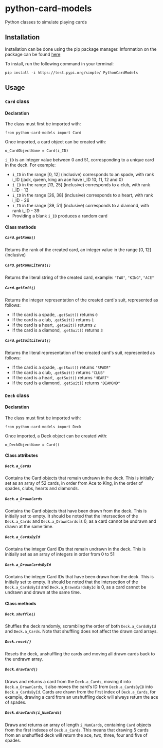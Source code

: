 # python-card-models
Python classes to simulate playing cards

## Installation
Installation can be done using the pip package manager. Information on the package can be found [here](https://test.pypi.org/project/PythonCardModels/)

To install, run the following command in your terminal:
```
pip install -i https://test.pypi.org/simple/ PythonCardModels
```

## Usage

### `Card` class

#### Declaration
The class must first be imported with:
```
from python-card-models import Card
```

Once imported, a card object can be created with:
```
o_CardObjectName = Card(i_ID)
```

`i_ID` is an integer value between 0 and 51, corresponding to a unique card in the deck. For example:
- `i_ID` in the range [0, 12] (inclusive) corresponds to an spade, with rank i_ID (jack, queen, king an ace  have i_ID 10, 11, 12 and 0)
- `i_ID` in the range [13, 25] (inclusive) corresponds to a club, with rank i_ID - 13
- `i_ID` in the range [26, 38] (inclusive) corresponds to a heart, with rank i_ID - 26
- `i_ID` in the range [39, 51] (inclusive) corresponds to a diamond, with rank i_ID - 39
- Providing a blank `i_ID` produces a random card

#### Class methods
##### `Card.getRank()`
Returns the rank of the created card, an integer value in the range [0, 12] (inclusive)

##### `Card.getRankLiteral()`
Returns the literal string of the created card, example: `"TWO"`, `"KING"`, `"ACE"`

##### `Card.getSuit()`
Returns the integer representation of the created card's suit, represented as follows:
- If the card is a spade, `.getSuit()` returns `0`
- If the card is a club, `.getSuit()` returns `1`
- If the card is a heart, `.getSuit()` returns `2`
- If the card is a diamond, `.getSuit()` returns `3`

##### `Card.getSuitLiteral()`
Returns the literal representation of the created card's suit, represented as follows:
- If the card is a spade, `.getSuit()` returns `"SPADE"`
- If the card is a club, `.getSuit()` returns `"CLUB"`
- If the card is a heart, `.getSuit()` returns `"HEART"`
- If the card is a diamond, `.getSuit()` returns `"DIAMOND"`

### `Deck` class

#### Declaration
The class must first be imported with:
```
from python-card-models import Deck
```

Once imported, a Deck object can be created with:
```
o_DeckObjectName = Card()
```

#### Class attributes
##### `Deck.a_Cards`
Contains the Card objects that remain undrawn in the deck. This is initially set as an array of 52 cards, in order from Ace to King, in the order of spades, clubs, hearts and diamonds.

##### `Deck.a_DrawnCards`
Contains the Card objects that have been drawn from the deck. This is initially set to empty. It should be noted that the intersection of the `Deck.a_Cards` and `Deck.a_DrawnCards` is 0, as a card cannot be undrawn and drawn at the same time.

##### `Deck.a_CardsById`
Contains the integer Card IDs that remain undrawn in the deck. This is initially set as an array of integers in order from 0 to 51

##### `Deck.a_DrawnCardsById`
Contains the integer Card IDs that have been drawn from the deck. This is initially set to empty. It should be noted that the intersection of the `Deck.a_CardsById` and `Deck.a_DrawnCardsById` is 0, as a card cannot be undrawn and drawn at the same time.

#### Class methods
##### `Deck.shuffle()`
Shuffles the deck randomly, scrambling the order of both `Deck.a_CardsById` and `Deck.a_Cards`. Note that shuffling does not affect the drawn card arrays.

##### `Deck.reset()`
Resets the deck, unshuffling the cards and moving all drawn cards back to the undrawn array.

##### `Deck.drawCard()`
Draws and returns a card from the `Deck.a_Cards`, moving it into `Deck.a_DrawnCards`, it also moves the card's ID from `Deck.a_CardsByID` into `Deck.a_CardsById`. Cards are drawn from the first index of `Deck.a_Cards`, for example, drawing a card from an unshuffling deck will always return the ace of spades.

##### `Deck.drawCards(i_NumCards)`
Draws and returns an array of length `i_NumCards`, containing `Card` objects from the first indexes of `Deck.a_Cards`. This means that drawing 5 cards from an unshuffled deck will return the ace, two, three, four and five of spades.



